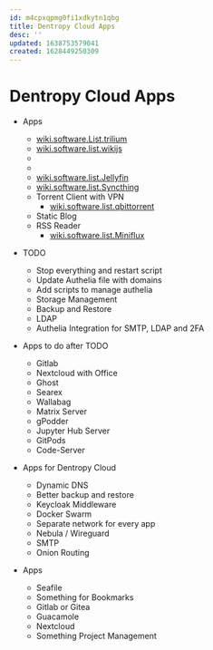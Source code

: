 ```yaml
---
id: m4cpxqpmg0fi1xdkytn1qbg
title: Dentropy Cloud Apps
desc: ''
updated: 1638753579041
created: 1628449250309
---
```

# Dentropy Cloud Apps

* Apps
  * [wiki.software.List.trilium](../../../../Software/List/Trilium%20Notes.md)
  * [wiki.software.list.wikijs](../../../../Software/List/wikijs.md)
  * [](Misskey%7Cwiki.software.List.misskey#misskey)
  * [](Monica%20CRM%7Cwiki.software.List.Monica%20CRM#monica-crm)
  * [wiki.software.list.Jellyfin](../../../../Software/List/Jellyfin.md)
  * [wiki.software.list.Syncthing](../../../../Software/List/Syncthing.md)
  * Torrent Client with VPN
    * [wiki.software.list.qbittorrent](../../../../Software/List/qbittorrent.md)
  * Static Blog
  * RSS Reader
    * [wiki.software.list.Miniflux](../../../../Software/List/Miniflux%20RSS.md)
* TODO
  * Stop everything and restart script
  * Update Authelia file with domains
  * Add scripts to manage authelia
  * Storage Management
  * Backup and Restore
  * LDAP
  * Authelia Integration for SMTP, LDAP and 2FA
* Apps to do after TODO
  * Gitlab
  * Nextcloud with Office
  * Ghost
  * Searex
  * Wallabag
  * Matrix Server
  * gPodder
  * Jupyter Hub Server
  * GitPods
  * Code-Server

* Apps for Dentropy Cloud
  * Dynamic DNS
  * Better backup and restore
  * Keycloak Middleware
  * Docker Swarm
  * Separate network for every app
  * Nebula / Wireguard
  * SMTP
  * Onion Routing
* Apps
  * Seafile
  * Something for Bookmarks
  * Gitlab or Gitea
  * Guacamole
  * Nextcloud
  * Something Project Management
